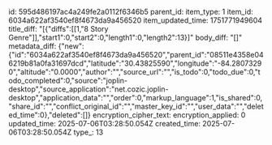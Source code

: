 id: 595d486197ac4a249fe2a0112f6346b5
parent_id: 
item_type: 1
item_id: 6034a622af3540ef8f4673da9a456520
item_updated_time: 1751771949604
title_diff: "[{\"diffs\":[[1,\"8 Story Genre\"]],\"start1\":0,\"start2\":0,\"length1\":0,\"length2\":13}]"
body_diff: "[]"
metadata_diff: {"new":{"id":"6034a622af3540ef8f4673da9a456520","parent_id":"08511e4358e046219b81a0fa31697dcd","latitude":"30.43825590","longitude":"-84.28073290","altitude":"0.0000","author":"","source_url":"","is_todo":0,"todo_due":0,"todo_completed":0,"source":"joplin-desktop","source_application":"net.cozic.joplin-desktop","application_data":"","order":0,"markup_language":1,"is_shared":0,"share_id":"","conflict_original_id":"","master_key_id":"","user_data":"","deleted_time":0},"deleted":[]}
encryption_cipher_text: 
encryption_applied: 0
updated_time: 2025-07-06T03:28:50.054Z
created_time: 2025-07-06T03:28:50.054Z
type_: 13